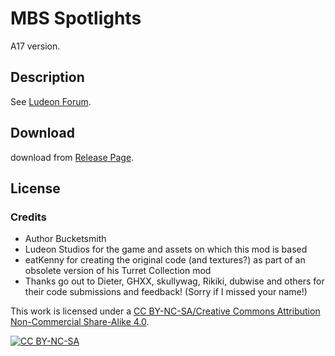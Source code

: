 # MBS Spotlights

A17 version.

## Description

See [Ludeon Forum](https://ludeon.com/forums/index.php?topic=24192.0).

## Download

download from [Release Page](../../releases/latest).

## License
### Credits
- Author Bucketsmith
- Ludeon Studios for the game and assets on which this mod is based
- eatKenny for creating the original code (and textures?) as part of an obsolete version of his Turret Collection mod
- Thanks go out to Dieter, GHXX, skullywag, Rikiki, dubwise and others for their code submissions and feedback! (Sorry if I missed your name!)

This work is licensed under a [CC BY-NC-SA/Creative Commons Attribution Non-Commercial Share-Alike 4.0](https://creativecommons.org/licenses/by-nc-sa/4.0/legalcode).

[![CC BY-NC-SA](https://licensebuttons.net/l/by-nc-sa/4.0/88x31.png "CC BY-NC-SA")](https://creativecommons.org/licenses/by-nc-sa/4.0/)

